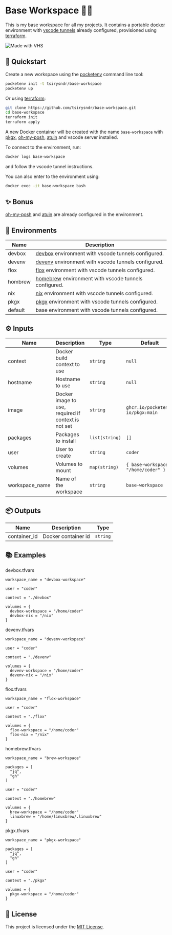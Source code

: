 # Base Workspace 🧑‍💻

This is my base workspace for all my projects. It contains a portable [docker](https://docker.com) environment with [vscode tunnels](https://code.visualstudio.com/docs/remote/tunnels) already configured, provisioned using [terraform](https://terraform.io).

![Made with VHS](https://vhs.charm.sh/vhs-mfuUe2nAemQJ5Rl5rfinr.gif)

## 🚀 Quickstart

Create a new workspace using the [pocketenv](https://github.com/pocketenv-io/pocketenv) command line tool:

```sh
pocketenv init -t tsirysndr/base-workspace
pocketenv up
```

Or using [terraform](https://terraform.io):

```sh
git clone https://github.com/tsirysndr/base-workspace.git
cd base-workspace
terraform init
terraform apply
```

A new Docker container will be created with the name `base-workspace` with [pkgx](https://pkgx.sh), [oh-my-posh](https://ohmyposh.dev/), [atuin](https://atuin.sh/) and vscode server installed.

To connect to the environment, run:

```bash
docker logs base-workspace
```

and follow the vscode tunnel instructions.

You can also enter to the environment using:

```bash
docker exec -it base-workspace bash
```

## ✨ Bonus

[oh-my-posh](https://ohmyposh.dev/) and [atuin](https://atuin.sh/) are already configured in the environment.

## 🐚 Environments

| Name   | Description                                          |
|--------|------------------------------------------------------|
| devbox  | [devbox](https://github.com/jetpack-io/devbox) environment with vscode tunnels configured. |
| devenv  | [devenv](https://devenv.sh/) environment with vscode tunnels configured. |
| flox    | [flox](https://flox.dev/) environment with vscode tunnels configured.   |
| hombrew | [homebrew](https://brew.sh/) environment with vscode tunnels configured.   |
| nix     | [nix](https://nixos.org/) environment with vscode tunnels configured.    |
| pkgx    | [pkgx](https://pkgx.sh/) environment with vscode tunnels configured.   |
| default | base environment with vscode tunnels configured.   |

## ⚙️ Inputs

| Name           | Description           |  Type           | Default         |
|----------------|-----------------------|----------------|------------------|
| context        | Docker build context to use | `string`       | `null`         |
| hostname       | Hostname to use       | `string`       |   `null`               |
| image          | Docker image to use, required if context is not set   | `string`       | `ghcr.io/pocketenv-io/pkgx:main` |
| packages       | Packages to install   | `list(string)` | `[]`             |
| user           | User to create        | `string`       | `coder`         |
| volumes        | Volumes to mount      | `map(string)` | `{ base-workspace = "/home/coder" }`             |
| workspace_name | Name of the workspace | `string`       | `base-workspace` |

## 📦 Outputs

| Name           | Description           |  Type          |
|----------------|-----------------------|----------------|
| container_id   | Docker container id   | `string`       |


## 📚 Examples

devbox.tfvars

```hcl
workspace_name = "devbox-workspace"

user = "coder"

context = "./devbox"

volumes = {
  devbox-workspace = "/home/coder"
  devbox-nix = "/nix"
}
```

devenv.tfvars

```hcl
workspace_name = "devenv-workspace"

user = "coder"

context = "./devenv"

volumes = {
  devenv-workspace = "/home/coder"
  devenv-nix = "/nix"
}
```

flox.tfvars 

```hcl
workspace_name = "flox-workspace"

user = "coder"

context = "./flox"

volumes = {
  flox-workspace = "/home/coder"
  flox-nix = "/nix"
}
```

homebrew.tfvars

```hcl
workspace_name = "brew-workspace"

packages = [
  "jq",
  "gh"
]

user = "coder"

context = "./homebrew"

volumes = {
  brew-workspace = "/home/coder"
  linuxbrew = "/home/linuxbrew/.linuxbrew"
}
```

pkgx.tfvars

```hcl
workspace_name = "pkgx-workspace"

packages = [
  "jq",
  "gh"
]

user = "coder"

context = "./pkgx"

volumes = {
  pkgx-workspace = "/home/coder"
}
```

## 📝 License

This project is licensed under the [MIT License](LICENSE).

